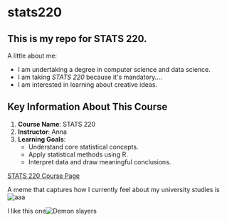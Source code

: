 # stats220

## This is my repo for STATS 220. 

A little about me:

- I am undertaking a degree in computer science and data science.
- I am taking *STATS 220* because it's mandatory....
- I am interested in learning about creative ideas.

## Key Information About This Course

1. **Course Name**: STATS 220  
2. **Instructor**: Anna
3. **Learning Goals**:
   - Understand core statistical concepts.
   - Apply statistical methods using R.
   - Interpret data and draw meaningful conclusions.
   
[STATS 220 Course Page](https://canvas.auckland.ac.nz/courses/121734)

A meme that captures how I currently feel about my university studies is ![aaa](https://media.tenor.com/l700be2yNp0AAAAM/shocked-surprised.gif)

I like this one![Demon slayers](https://memeprod.ap-south-1.linodeobjects.com/user-maker-thumbnail/17d1f31710c17eba522e6145a440b756.gif)

